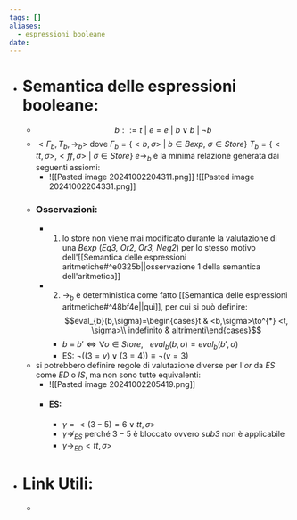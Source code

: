 ```yaml
---
tags: []
aliases:
  - espressioni booleane
date:
---
```

- # Semantica delle espressioni booleane:
	- $$b::= t\ |\ e=e\ |\ b \vee b\ |\ \neg b$$
	- $<\Gamma_{b}, T_{b}, \to_{b}>$ dove $\Gamma_{b}=\{<b, \sigma>\ |\ b\in Bexp,\ \sigma \in Store\}$ 
	  $T_{b}=\{<tt, \sigma>, <ff, \sigma>\ |\ \sigma \in Store\}$
	  $e \to_{b}$ è la minima relazione generata dai seguenti assiomi:
		- ![[Pasted image 20241002204311.png]]
		  ![[Pasted image 20241002204331.png]]
	- ### Osservazioni:
		- 1) lo store non viene mai modificato durante la valutazione di una $Bexp$ (_Eq3, Or2, Or3, Neg2_) per lo stesso motivo dell'[[Semantica delle espressioni aritmetiche#^e0325b||osservazione 1 della semantica dell'aritmetica]]  
		- 2) $\to_{b}$ è deterministica come fatto [[Semantica delle espressioni aritmetiche#^48bf4e||qui]], per cui si può definire:$$eval_{b}(b,\sigma)=\begin{cases}t & <b,\sigma>\to^{*} <t, \sigma>\\ indefinito & altrimenti\end{cases}$$
			- $b\equiv b'\iff \forall \sigma\in Store,\ \ \ eval_{b}(b,\sigma)=eval_{b}(b',\sigma)$ 
			- ES: $\neg((3=v)\vee (3=4))\equiv \neg(v=3)$
	- si potrebbero definire regole di valutazione diverse per l'_or_ da _ES_ come _ED_ o _IS_, ma non sono tutte equivalenti:
		-  ![[Pasted image 20241002205419.png]]
		- #### ES:
			- $\gamma=<(3-5)=6 \vee tt, \sigma>$
			- $\gamma\not\to_{ES}$ perché $3-5$ è bloccato ovvero _sub3_ non è applicabile
			- $\gamma\to_{ED} <tt,\sigma>$
- # Link Utili:
	- 